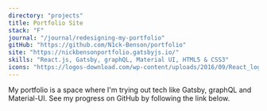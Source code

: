 ```yaml
---
directory: "projects"
title: Portfolio Site
stack: "F"
journal: "/journal/redesigning-my-portfolio"
gitHub: "https://github.com/N1ck-Benson/portfolio"
site: "https://nickbensonportfolio.gatsbyjs.io/"
skills: "React.js, Gatsby, graphQL, Material UI, HTML5 & CSS3"
icons: "https://logos-download.com/wp-content/uploads/2016/09/React_logo_logotype_emblem.png, https://seeklogo.com/images/G/gatsby-logo-1A245AD37F-seeklogo.com.png, https://cdn.freebiesupply.com/logos/large/2x/graphql-logo-png-transparent.png, https://material-ui.com/static/logo_raw.svg, htmlCssIcon"
---
```


My portfolio is a space where I'm trying out tech like Gatsby, graphQL and Material-UI. See my progress on GitHub by following the link below.
